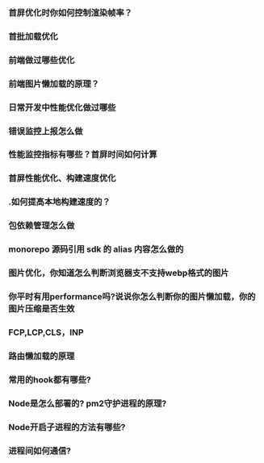 ### 首屏优化时你如何控制渲染帧率？

### 首批加载优化

### 前端做过哪些优化

### 前端图片懒加载的原理？

### 日常开发中性能优化做过哪些

### 错误监控上报怎么做

### 性能监控指标有哪些？首屏时间如何计算

### 首屏性能优化、构建速度优化

### .如何提高本地构建速度的？

### 包依赖管理怎么做

### monorepo 源码引用 sdk 的 alias 内容怎么做的

### 图片优化，你知道怎么判断浏览器支不支持webp格式的图片

### 你平时有用performance吗?说说你怎么判断你的图片懒加载，你的图片压缩是否生效


### FCP,LCP,CLS，INP

### 路由懒加载的原理

### 常用的hook都有哪些?


### Node是怎么部署的? pm2守护进程的原理?

### Node开启子进程的方法有哪些?


### 进程间如何通信?